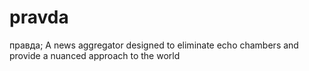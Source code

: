 # pravda
правда; A news aggregator designed to eliminate echo chambers and provide a nuanced approach to the world
